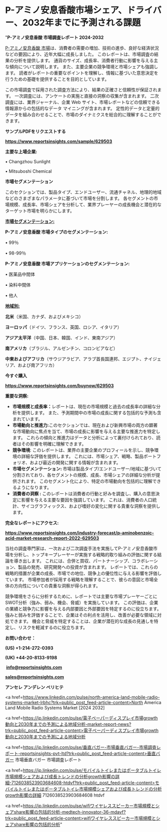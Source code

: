 # P-アミノ安息香酸市場シェア、ドライバー、2032年までに予測される課題

"<strong>P-アミノ安息香酸 市場調査レポート 2024-2032</strong>

<a href=https://www.reportsinsights.com/sample/629503>P-アミノ安息香酸 市場</a>は、消費者の需要の増加、技術の進歩、良好な経済状況などの要因により、近年大幅に成長しました。 このレポートは、市場調査の結果の分析を提供します。 通貨のサイズ、成長率、消費者行動に影響を与える主な傾向について説明します。 また、主要企業の競争環境と市場シェアも強調します。 読者がレポートの重要なポイントを理解し、情報に基づいた意思決定を行うための基礎を提供することを目的としています。

この市場調査で採用された調査方法により、結果の正確さと信頼性が保証されます。 一次調査には、アンケートの実施と直接の洞察の収集が含まれます。 二次調査には、業界ジャーナル、企業 Web サイト、市場レポートなどの信頼できる情報源からの包括的なデータ マイニングが含まれます。 定性的データと定量的データを組み合わせることで、市場のダイナミクスを総合的に理解することができます。

<strong><b>サンプルPDFをリクエストする</b></strong>

<a href=https://www.reportsinsights.com/sample/629503><strong><u>https://www.reportsinsights.com/sample/629503</u></strong></a>

<strong>主要な上場企業:</strong>

• Changzhou Sunlight

• Mitsuboshi Chemical

<strong>市場セグメンテーション</strong>

このセクションでは、製品タイプ、エンドユーザー、流通チャネル、地理的地域などのさまざまなパラメータに基づいて市場を分割します。 各セグメントの市場規模、成長率、市場シェアを分析して、業界プレーヤーの成長機会と潜在的なターゲット市場を明らかにします。

<strong><u>市場セグメンテーション</u></strong><strong><u>:</u></strong>

<strong>P-アミノ安息香酸 市場タイプのセグメンテーション:</strong>

• 99％

• 98-99％

<strong>P-アミノ安息香酸 市場アプリケーションのセグメンテーション:</strong>

• 医薬品中間体

• 染料中間体

• 他人

<strong><u>地域別</u></strong><strong><u>:</u></strong>

<strong>北米</strong>（米国、カナダ、およびメキシコ）

<strong>ヨーロッパ</strong>（ドイツ、フランス、英国、ロシア、イタリア）

<strong>アジア太平洋</strong>（中国、日本、韓国、インド、東南アジア）

<strong>南アメリカ</strong>（ブラジル、アルゼンチン、コロンビアなど）

<strong>中東およびアフリカ</strong>（サウジアラビア、アラブ首長国連邦、エジプト、ナイジェリア、および南アフリカ）

<strong>今すぐ購入</strong>

<a href=https://www.reportsinsights.com/buynow/629503><strong><u>https://www.reportsinsights.com/buynow/629503</u></strong></a>

<strong>重要な洞察:</strong>
<ul>
  <li><strong>市場規模と成長率：</strong>レポートは、現在の市場規模と過去の成長率の詳細な分析を提供します。 また、予測期間中の市場の成長に関する包括的な予測も含まれています。</li>
  <li><strong>市場動向と推進力:</strong>このセクションでは、現在および新興市場の両方の顕著な市場動向に焦点を当て、市場の成長に影響を与える主要な推進力を特定します。 これらの傾向と推進力はデータと分析によって裏付けられており、読者はその影響を明確に理解できます。</li>
  <li><strong>競争環境</strong>: このレポートは、業界の主要企業のプロフィールを示し、競争環境の詳細な評価を提供します。 これには、市場シェア、戦略、製品ポートフォリオ、および最近の開発に関する情報が含まれます。</li>
  <li><strong>市場セグメンテーション: </strong>市場は製品タイプ/エンドユーザー/地域に基づいて分割されており、各セグメントの規模、成長、市場シェアの詳細な分析が提供されます。 このセグメント化により、特定の市場動向を包括的に理解できるようになります。</li>
  <li><strong>消費者の洞察 : </strong>このレポートは消費者の行動と好みを調査し、購入の意思決定に影響を与える主要な要因を強調しています。 これは、消費者の人口統計、サイコグラフィックス、および嗜好の変化に関する貴重な洞察を提供します。</li>
</ul>
<strong>完全なレポートにアクセス:</strong>

<a href=https://www.reportsinsights.com/industry-forecast/p-aminobenzoic-acid-market-research-report-2022-629503><strong><u><b>https://www.reportsinsights.com/industry-forecast/p-aminobenzoic-acid-market-research-report-2022-629503</b></u></strong></a>

当社の調査専門家は、一次および二次調査手法を実施してP-アミノ安息香酸市場を分析し、トップキープレーヤーが実施する戦略的取り組みの評価に関する結論を導き出します。 これには、合併と買収、パートナーシップ、コラボレーション、製品の発売、研究開発への投資が含まれます。 レポートでは、これらの戦略的措置が企業の成長、市場での地位、競争上の優位性に与える影響を評価しています。 市場参加者が採用する戦略を理解することで、彼らの意図と市場全体の方向性についての貴重な洞察が得られます。

競争環境をさらに分析するために、レポートでは主要な市場プレーヤーごとにSWOT分析（強み、弱み、機会、脅威）を実施しています。 この評価は、企業の業績と競争力に影響を与える内部要因と外部要因を特定するのに役立ちます。 強みと弱みを評価することで、企業はその利点を活用し、改善が必要な領域に対処できます。 機会と脅威を特定することは、企業が潜在的な成長の見通しを特定し、リスクを軽減するのに役立ちます。

<strong>お問い合わせ：</strong>

<strong>(US) +1-214-272-0393</strong>

<strong>(UK) +44-20-8133-9198</strong>

<strong> </strong><a href=info@reportsinsights.com><strong><u>info@reportsinsights.com</u></strong></a>

<a href=sales@reportsinsights.com><strong><u>sales@reportsinsights.com</u></strong></a>

<strong>アンセレ アンデレン ベリヒテ</strong>

<a href=https://www.linkedin.com/pulse/north-america-land-mobile-radio-systems-market-lrbhc?trk=public_post_feed-article-content>North America Land Mobile Radio Systems Market [2024 2032]</a>

<a href=https://jp.linkedin.com/pulse/電子ペーパーディスプレイ市場growth動向と2030年までの予測による地域分析-market-report-news?trk=public_post_feed-article-content>電子ペーパーディスプレイ市場growth動向と2030年までの予測による地域分析</a>

<a href=https://jp.linkedin.com/pulse/垂直バガー-市場垂直バガー-市場調査レポート-reportsinsights-pvt-ltd?trk=public_post_feed-article-content>垂直バガー 市場垂直バガー 市場調査レポート</a>

<a href=https://jp.linkedin.com/pulse/モバイルトイレまたはポータブルトイレ市場規模シェアおよび成長トレンドの分析growth影響の詳細-7126038523903684608-htdvf?trk=public_post_feed-article-content>モバイルトイレまたはポータブルトイレ市場規模シェアおよび成長トレンドの分析growth影響の詳細 7126038523903684608 htdvf</a>

<a href=https://jp.linkedin.com/pulse/wifiワイヤレススピーカー市場規模とシェアshare影響の包括的分析-medtech-innovator-36-mdavf?trk=public_post_feed-article-content>wifiワイヤレススピーカー市場規模とシェアshare影響の包括的分析</a>"
